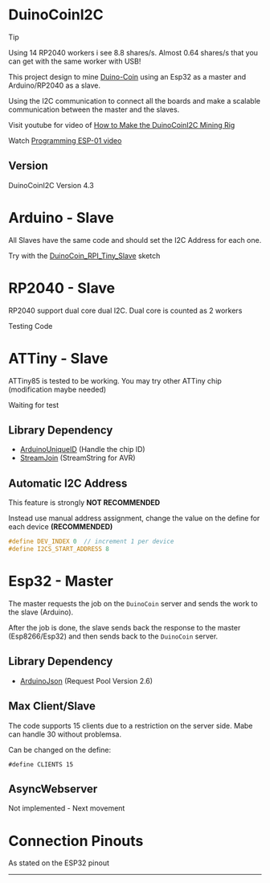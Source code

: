 # DuinoCoinI2C

> [!TIP]
> Using 14 RP2040 workers i see 8.8 shares/s. Almost 0.64 shares/s that you can get with the same worker with USB!

This project design to mine [Duino-Coin](https://github.com/revoxhere/duino-coin) using an Esp32 as a master and Arduino/RP2040 as a slave. 

Using the I2C communication to connect all the boards and make a scalable communication between the master and the slaves.

Visit youtube for video of [How to Make the DuinoCoinI2C Mining Rig](https://youtu.be/ErpdIaZk9EI)

Watch [Programming ESP-01 video](https://youtu.be/M6N-3RDhHj0)

## Version

DuinoCoinI2C Version 4.3

# Arduino - Slave

All Slaves have the same code and should set the I2C Address for each one.

Try with the [DuinoCoin_RPI_Tiny_Slave](https://github.com/JK-Rolling/DuinoCoinI2C_RPI/tree/main/DuinoCoin_RPI_Tiny_Slave) sketch

# RP2040 - Slave

RP2040 support dual core dual I2C. Dual core is counted as 2 workers

Testing Code

# ATTiny - Slave

ATTiny85 is tested to be working. You may try other ATTiny chip (modification maybe needed)

Waiting for test

## Library Dependency

* [ArduinoUniqueID](https://github.com/ricaun/ArduinoUniqueID) (Handle the chip ID)
* [StreamJoin](https://github.com/ricaun/StreamJoin) (StreamString for AVR)


## Automatic I2C Address 

This feature is strongly **NOT RECOMMENDED**

Instead use manual address assignment, change the value on the define for each device **(RECOMMENDED)**

```C
#define DEV_INDEX 0  // increment 1 per device
#define I2CS_START_ADDRESS 8
```

# Esp32 - Master

The master requests the job on the `DuinoCoin` server and sends the work to the slave (Arduino).

After the job is done, the slave sends back the response to the master (Esp8266/Esp32) and then sends back to the `DuinoCoin` server.

## Library Dependency

* [ArduinoJson](https://github.com/bblanchon/ArduinoJson) (Request Pool Version 2.6)

## Max Client/Slave

The code supports 15 clients due to a restriction on the server side. Mabe can handle 30 without problemsa.

Can be changed on the define:

```
#define CLIENTS 15
```

## AsyncWebserver

Not implemented - Next movement

# Connection Pinouts

As stated on the ESP32 pinout

---
